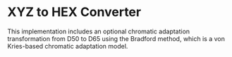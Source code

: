 # XYZ to HEX Converter

This implementation includes an optional chromatic adaptation transformation
from D50 to D65 using the Bradford method, which is a von Kries-based
chromatic adaptation model.
